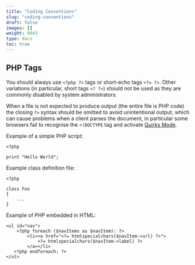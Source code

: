 ```yaml
---
title: "Coding Conventions"
slug: "coding-conventions"
draft: false
images: []
weight: 9943
type: docs
toc: true
---
```


## PHP Tags
You should always use `<?php ?>` tags or short-echo tags `<?= ?>`. Other variations (in particular, short tags `<? ?>`) should not be used as they are commonly disabled by system administrators.

When a file is not expected to produce output (the entire file is PHP code) the closing `?>` syntax should be omitted to avoid unintentional output, which can cause problems when a client parses the document, in particular some browsers fail to recognise the `<!DOCTYPE` tag and activate [Quirks Mode][1].

Example of a simple PHP script:

    <?php
    
    print "Hello World";

Example class definition file:

    <?php
    
    class Foo
    {
        ...
    }

Example of PHP embedded in HTML:

    <ul id="nav">
        <?php foreach ($navItems as $navItem): ?>
            <li><a href="<?= htmlspecialchars($navItem->url) ?>">
                <?= htmlspecialchars($navItem->label) ?>
            </a></li>
       <?php endforeach; ?>
    </ul>


  [1]: https://en.wikipedia.org/wiki/Quirks_mode


